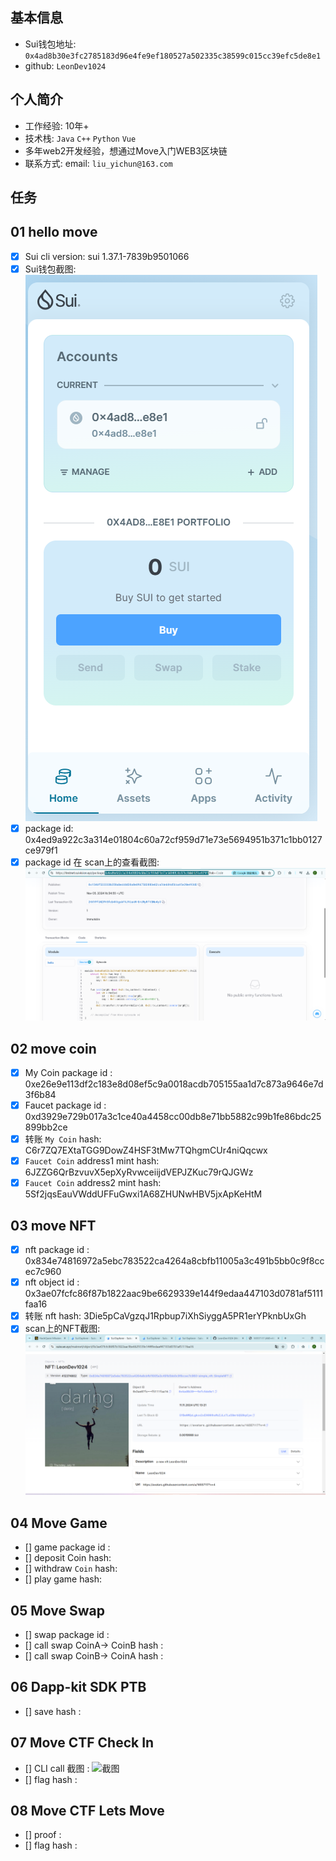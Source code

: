 ## 基本信息
- Sui钱包地址: `0x4ad8b30e3fc2785183d96e4fe9ef180527a502335c38599c015cc39efc5de8e1`
- github: `LeonDev1024`

## 个人简介
- 工作经验: 10年+
- 技术栈: `Java` `C++` `Python` `Vue`
- 多年web2开发经验，想通过Move入门WEB3区块链
- 联系方式: email: `liu_yichun@163.com` 

## 任务

##   01 hello move  
- [x] Sui cli version: sui 1.37.1-7839b9501066
- [x] Sui钱包截图: ![Sui钱包截图](./images/wallet_20241105.png)
- [x] package id: 0x4ed9a922c3a314e01804c60a72cf959d71e73e5694951b371c1bb0127ce979f1
- [x] package id 在 scan上的查看截图:![Scan截图](./images/scan_package.png)

##   02 move coin
- [x] My Coin package id : 0xe26e9e113df2c183e8d08ef5c9a0018acdb705155aa1d7c873a9646e7d3f6b84
- [x] Faucet package id : 0xd3929e729b017a3c1ce40a4458cc00db8e71bb5882c99b1fe86bdc25899bb2ce
- [x] 转账 `My Coin` hash: C6r7ZQ7EXtaTGG9DowZ4HSF3tMw7TQhgmCUr4niQqcwx
- [x] `Faucet Coin` address1 mint hash: 6JZZG6QrBzvuvX5epXyRvwceiijdVEPJZKuc79rQJGWz
- [x] `Faucet Coin` address2 mint hash: 5Sf2jqsEauVWddUFFuGwxi1A68ZHUNwHBV5jxApKeHtM

##   03 move NFT
- [x] nft package id : 0x834e74816972a5ebc783522ca4264a8cbfb11005a3c491b5bb0c9f8ccec7c960
- [x] nft object id : 0x3ae07fcfc86f87b1822aac9be6629339e144f9edaa447103d0781af5111faa16
- [x] 转账 nft  hash: 3Die5pCaVgzqJ1Rpbup7iXhSiyggA5PR1erYPknbUxGh
- [x] scan上的NFT截图:![Scan截图](./images/nft_scan.png)

##   04 Move Game
- [] game package id :
- [] deposit Coin hash:
- [] withdraw `Coin` hash:
- [] play game hash:

##   05 Move Swap
- [] swap package id :
- [] call swap CoinA-> CoinB  hash :
- [] call swap CoinB-> CoinA  hash :

##   06 Dapp-kit SDK PTB
- [] save hash :

##   07 Move CTF Check In
- [] CLI call 截图 : ![截图](./images/你的图片地址)
- [] flag hash :

##   08 Move CTF Lets Move
- [] proof : 
- [] flag hash :
